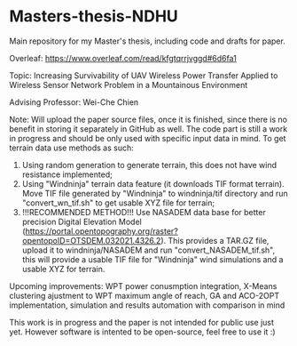 # Masters-thesis-NDHU

Main repository for my Master's thesis, including code and drafts for paper.

Overleaf: https://www.overleaf.com/read/kfgtqrrjvggd#6d6fa1

Topic: Increasing Survivability of UAV Wireless Power Transfer Applied to Wireless Sensor Network Problem in a Mountainous Environment

Advising Professor: Wei-Che Chien

Note: Will upload the paper source files, once it is finished, since there is no benefit in storing it separately in GitHub as well. The code part is still a work in progress and should be only used with specific input data in mind. To get terrain data use methods as such:
1) Using random generation to generate terrain, this does not have wind resistance implemented;
2) Using "Windninja" terrain data feature (it downloads TIF format terrain). Move TIF file generated by "Windninja" to windninja/tif directory and run "convert_wn_tif.sh" to get usable XYZ file for terrain;
3) !!!RECOMMENDED METHOD!!! Use NASADEM data base for better precision Digital Elevation Model (https://portal.opentopography.org/raster?opentopoID=OTSDEM.032021.4326.2). This provides a TAR.GZ file, upload it to windninja/NASADEM and run "convert_NASADEM_tif.sh", this will provide a usable TIF file for "Windninja" wind simulations and a usable XYZ for terrain.

Upcoming improvements: WPT power conusmption integration, X-Means clustering ajustment to WPT maximum angle of reach, GA and ACO-2OPT implementation, simulation and results automation with comparison in mind

This work is in progress and the paper is not intended for public use just yet. However software is intented to be open-source, feel free to use it :)
